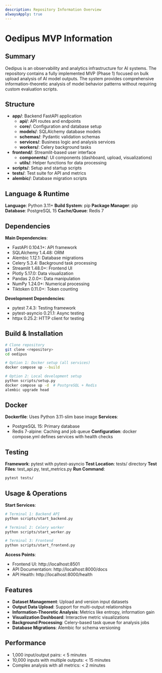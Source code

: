 ```yaml
---
description: Repository Information Overview
alwaysApply: true
---
```


# Oedipus MVP Information

## Summary
Oedipus is an observability and analytics infrastructure for AI systems. The repository contains a fully implemented MVP (Phase 1) focused on bulk upload analysis of AI model outputs. The system provides comprehensive information-theoretic analysis of model behavior patterns without requiring custom evaluation scripts.

## Structure
- **app/**: Backend FastAPI application
  - **api/**: API routes and endpoints
  - **core/**: Configuration and database setup
  - **models/**: SQLAlchemy database models
  - **schemas/**: Pydantic validation schemas
  - **services/**: Business logic and analysis services
  - **workers/**: Celery background tasks
- **frontend/**: Streamlit-based user interface
  - **components/**: UI components (dashboard, upload, visualizations)
  - **utils/**: Helper functions for data processing
- **scripts/**: Setup and startup scripts
- **tests/**: Test suite for API and metrics
- **alembic/**: Database migration scripts

## Language & Runtime
**Language**: Python 3.11+
**Build System**: pip
**Package Manager**: pip
**Database**: PostgreSQL 15
**Cache/Queue**: Redis 7

## Dependencies
**Main Dependencies**:
- FastAPI 0.104.1+: API framework
- SQLAlchemy 1.4.48: ORM
- Alembic 1.12.1: Database migrations
- Celery 5.3.4: Background task processing
- Streamlit 1.48.0+: Frontend UI
- Plotly 5.17.0: Data visualization
- Pandas 2.0.0+: Data manipulation
- NumPy 1.24.0+: Numerical processing
- Tiktoken 0.11.0+: Token counting

**Development Dependencies**:
- pytest 7.4.3: Testing framework
- pytest-asyncio 0.21.1: Async testing
- httpx 0.25.2: HTTP client for testing

## Build & Installation
```bash
# Clone repository
git clone <repository>
cd oedipus

# Option 1: Docker setup (all services)
docker compose up --build

# Option 2: Local development setup
python scripts/setup.py
docker compose up -d  # PostgreSQL + Redis
alembic upgrade head
```

## Docker
**Dockerfile**: Uses Python 3.11-slim base image
**Services**:
- PostgreSQL 15: Primary database
- Redis 7-alpine: Caching and job queue
**Configuration**: docker compose.yml defines services with health checks

## Testing
**Framework**: pytest with pytest-asyncio
**Test Location**: tests/ directory
**Test Files**: test_api.py, test_metrics.py
**Run Command**:
```bash
pytest tests/
```

## Usage & Operations
**Start Services**:
```bash
# Terminal 1: Backend API
python scripts/start_backend.py

# Terminal 2: Celery worker
python scripts/start_worker.py

# Terminal 3: Frontend
python scripts/start_frontend.py
```

**Access Points**:
- Frontend UI: http://localhost:8501
- API Documentation: http://localhost:8000/docs
- API Health: http://localhost:8000/health

## Features
- **Dataset Management**: Upload and version input datasets
- **Output Data Upload**: Support for multi-output relationships
- **Information-Theoretic Analysis**: Metrics like entropy, information gain
- **Visualization Dashboard**: Interactive metric visualizations
- **Background Processing**: Celery-based task queue for analysis jobs
- **Database Migrations**: Alembic for schema versioning

## Performance
- 1,000 input/output pairs: < 5 minutes
- 10,000 inputs with multiple outputs: < 15 minutes
- Complex analysis with all metrics: < 2 minutes